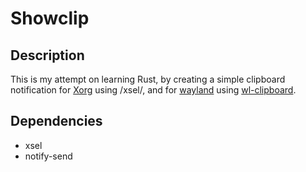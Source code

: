 Showclip
===

## Description

This is my attempt on learning Rust, by creating a simple clipboard notification for [Xorg](https://en.wikipedia.org/wiki/X.Org_Server) using /xsel/, and for [wayland](https://en.wikipedia.org/wiki/Wayland_(protocol)) using [wl-clipboard](https://github.com/bugaevc/wl-clipboard).

## Dependencies
- xsel
- notify-send

